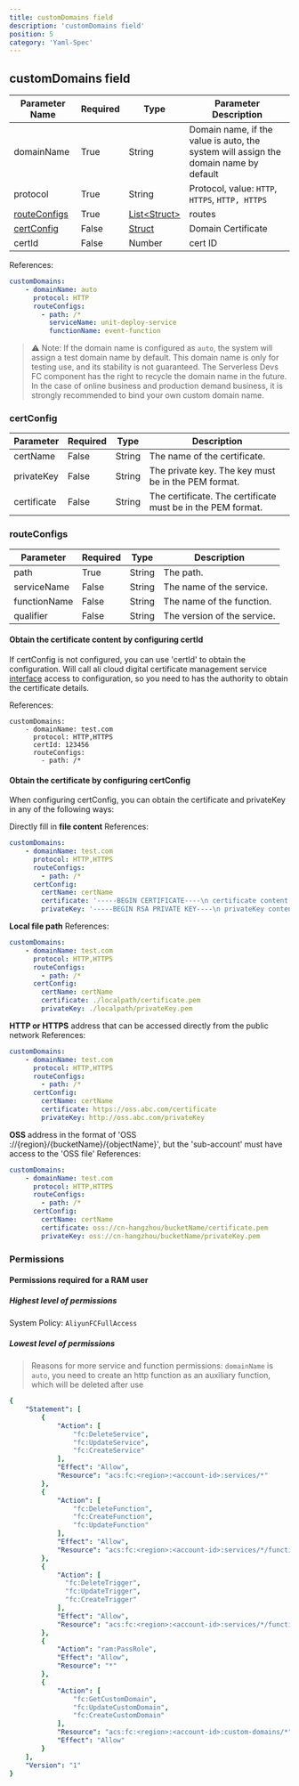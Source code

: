 ```yaml
---
title: customDomains field
description: 'customDomains field'
position: 5
category: 'Yaml-Spec'
---
```


## customDomains field

| Parameter Name | Required | Type | Parameter Description |
| --------------------------- | ----- | --------------------------- | ------------------------------------------ |
| domainName | True | String | Domain name, if the value is auto, the system will assign the domain name by default |
| protocol | True | String | Protocol, value: `HTTP`, `HTTPS`, `HTTP, HTTPS` |
| [routeConfigs](#routeconfigs) | True | [List\<Struct>](#routeconfigs) | routes |
| [certConfig](#certconfig) | False | [Struct](#certconfig) | Domain Certificate |
| certId | False | Number   | cert ID |

References:

```yaml
customDomains:
    - domainName: auto
      protocol: HTTP
      routeConfigs:
        - path: /*
          serviceName: unit-deploy-service
          functionName: event-function
```

> ⚠️ Note: If the domain name is configured as `auto`, the system will assign a test domain name by default. This domain name is only for testing use, and its stability is not guaranteed. The Serverless Devs FC component has the right to recycle the domain name in the future. In the case of online business and production demand business, it is strongly recommended to bind your own custom domain name.


### certConfig

| Parameter   | Required | Type   | Description                                                  |
| ----------- | -------- | ------ | ------------------------------------------------------------ |
| certName    | False    | String | The  name of the certificate.                                |
| privateKey  | False    | String | The private key. The key must be in the PEM format.         |
| certificate | False    | String | The  certificate. The certificate must be in the PEM format. |


### routeConfigs

| Parameter    | Required | Type   | Description                  |
| ------------ | -------- | ------ | ---------------------------- |
| path         | True     | String | The  path.                   |
| serviceName  | False    | String | The  name of the service.    |
| functionName | False    | String | The  name of the function.   |
| qualifier    | False    | String | The  version of the service. |
 
#### Obtain the certificate content by configuring certId



If certConfig is not configured, you can use 'certId' to obtain the configuration. Will call ali cloud digital certificate management service [interface](https://help.aliyun.com/document_detail/126512.html) access to configuration, so you need to has the authority to obtain the certificate details.

References:
````
customDomains:
    - domainName: test.com
      protocol: HTTP,HTTPS
      certId: 123456
      routeConfigs:
        - path: /*
````

#### Obtain the certificate by configuring certConfig

When configuring certConfig, you can obtain the certificate and privateKey in any of the following ways:

Directly fill in **file content**
References:
```yaml
customDomains:
    - domainName: test.com
      protocol: HTTP,HTTPS
      routeConfigs:
        - path: /*
      certConfig:
        certName: certName
        certificate: '-----BEGIN CERTIFICATE----\n certificate content \n----END CERTIFICATE-----'
        privateKey: '-----BEGIN RSA PRIVATE KEY----\n privateKey content \n----END RSA PRIVATE KEY-----'
```

**Local file path**
References:
```yaml
customDomains:
    - domainName: test.com
      protocol: HTTP,HTTPS
      routeConfigs:
        - path: /*
      certConfig:
        certName: certName
        certificate: ./localpath/certificate.pem 
        privateKey: ./localpath/privateKey.pem 
```

**HTTP or HTTPS** address that can be accessed directly from the public network
References:
```yaml
customDomains:
    - domainName: test.com
      protocol: HTTP,HTTPS
      routeConfigs:
        - path: /*
      certConfig:
        certName: certName
        certificate: https://oss.abc.com/certificate
        privateKey: http://oss.abc.com/privateKey
```

**OSS** address in the format of 'OSS ://{region}/{bucketName}/{objectName}', but the 'sub-account' must have access to the 'OSS file'
References:
```yaml
customDomains:
    - domainName: test.com
      protocol: HTTP,HTTPS
      routeConfigs:
        - path: /*
      certConfig:
        certName: certName
        certificate: oss://cn-hangzhou/bucketName/certificate.pem
        privateKey: oss://cn-hangzhou/bucketName/privateKey.pem
```

### Permissions

#### Permissions required for a RAM user

##### Highest level of permissions

System Policy: `AliyunFCFullAccess`

##### Lowest level of permissions

> Reasons for more service and function permissions: `domainName` is `auto`, you need to create an http function as an auxiliary function, which will be deleted after use

```yaml
{
    "Statement": [
        {
            "Action": [
                "fc:DeleteService",
                "fc:UpdateService",
                "fc:CreateService"
            ],
            "Effect": "Allow",
            "Resource": "acs:fc:<region>:<account-id>:services/*"
        },
        {
            "Action": [
                "fc:DeleteFunction",
                "fc:CreateFunction",
                "fc:UpdateFunction"
            ],
            "Effect": "Allow",
            "Resource": "acs:fc:<region>:<account-id>:services/*/functions/*"
        },
        {
            "Action": [
              "fc:DeleteTrigger",
              "fc:UpdateTrigger",
              "fc:CreateTrigger"
            ],
            "Effect": "Allow",
            "Resource": "acs:fc:<region>:<account-id>:services/*/functions/*/triggers/*"
        },
        {
            "Action": "ram:PassRole",
            "Effect": "Allow",
            "Resource": "*"
        },
        {
            "Action": [
                "fc:GetCustomDomain",
                "fc:UpdateCustomDomain",
                "fc:CreateCustomDomain"
            ],
            "Resource": "acs:fc:<region>:<account-id>:custom-domains/*",
            "Effect": "Allow"
        }
    ],
    "Version": "1"
}
```
